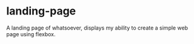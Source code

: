 # landing-page
A landing page of whatsoever, displays my ability to create a simple web page using flexbox.
